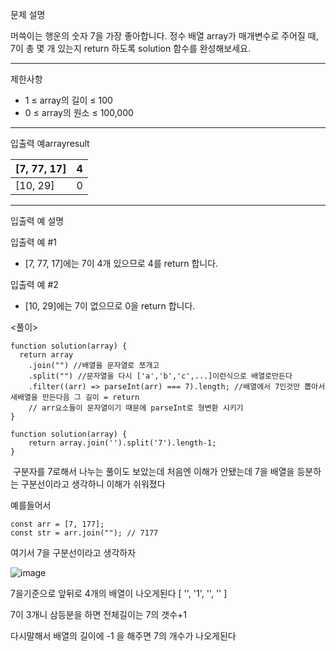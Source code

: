 문제 설명

머쓱이는 행운의 숫자 7을 가장 좋아합니다. 정수 배열 array가 매개변수로 주어질 때, 7이 총 몇 개 있는지 return 하도록 solution 함수를 완성해보세요.

---

제한사항

-   1 ≤ array의 길이 ≤ 100
-   0 ≤ array의 원소 ≤ 100,000

---

입출력 예arrayresult

| \[7, 77, 17\] | 4 |
| --- | --- |
| \[10, 29\] | 0 |

---

입출력 예 설명

입출력 예 #1

-   \[7, 77, 17\]에는 7이 4개 있으므로 4를 return 합니다.

입출력 예 #2

-   \[10, 29\]에는 7이 없으므로 0을 return 합니다.

<풀이>

```
function solution(array) {
  return array
    .join("") //배열을 문자열로 쪼개고
    .split("") //문자열을 다시 ['a','b','c',...]이런식으로 배열로만든다
    .filter((arr) => parseInt(arr) === 7).length; //배열에서 7인것만 뽑아서 새배열을 만든다음 그 길이 = return
    // arr요소들이 문자열이기 때문에 parseInt로 형변환 시키기
}
```

```
function solution(array) {
    return array.join('').split('7').length-1;
}
```

 구분자를 7로해서 나누는 풀이도 보았는데 처음엔 이해가 안됐는데 7을 배열을 등분하는 구분선이라고 생각하니 이해가 쉬워졌다 

예를들어서 

```
const arr = [7, 177];
const str = arr.join(""); // 7177
```

여기서 7을 구분선이라고 생각하자

![image](https://img1.daumcdn.net/thumb/R1280x0/?scode=mtistory2&fname=https%3A%2F%2Fblog.kakaocdn.net%2Fdn%2FbyPbZi%2FbtrTEPSlSFC%2FJBBRkRujKKBXDxTCzd5JHK%2Fimg.png)

7을기준으로 앞뒤로 4개의 배열이 나오게된다 \[ '', '1', '', '' \]

7이 3개니 삼등분을 하면 전체길이는 7의 갯수+1 

다시말해서 배열의 길이에 -1 을 해주면 7의 개수가 나오게된다
